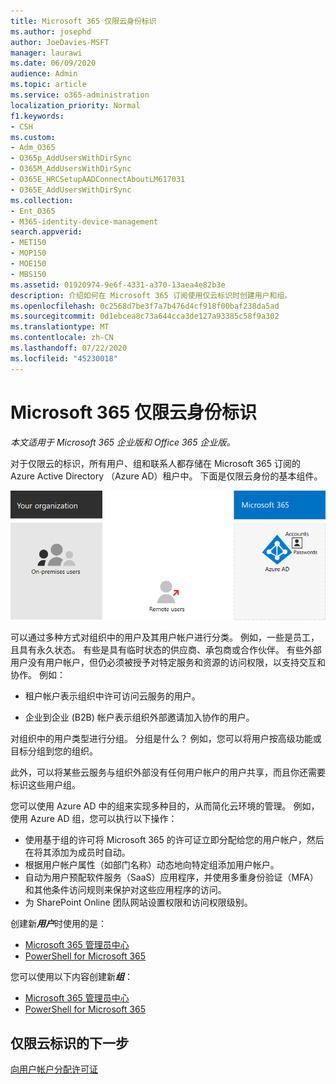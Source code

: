 ```yaml
---
title: Microsoft 365 仅限云身份标识
ms.author: josephd
author: JoeDavies-MSFT
manager: laurawi
ms.date: 06/09/2020
audience: Admin
ms.topic: article
ms.service: o365-administration
localization_priority: Normal
f1.keywords:
- CSH
ms.custom:
- Adm_O365
- O365p_AddUsersWithDirSync
- O365M_AddUsersWithDirSync
- O365E_HRCSetupAADConnectAboutLM617031
- O365E_AddUsersWithDirSync
ms.collection:
- Ent_O365
- M365-identity-device-management
search.appverid:
- MET150
- MOP150
- MOE150
- MBS150
ms.assetid: 01920974-9e6f-4331-a370-13aea4e82b3e
description: 介绍如何在 Microsoft 365 订阅使用仅云标识时创建用户和组。
ms.openlocfilehash: 0c2568d7be3f7a7b476d4cf918f00baf238da5ad
ms.sourcegitcommit: 0d1ebcea8c73a644cca3de127a93385c58f9a302
ms.translationtype: MT
ms.contentlocale: zh-CN
ms.lasthandoff: 07/22/2020
ms.locfileid: "45230018"
---
```

# <a name="microsoft-365-cloud-only-identity"></a>Microsoft 365 仅限云身份标识

*本文适用于 Microsoft 365 企业版和 Office 365 企业版。*

对于仅限云的标识，所有用户、组和联系人都存储在 Microsoft 365 订阅的 Azure Active Directory （Azure AD）租户中。 下面是仅限云身份的基本组件。
 
![仅限云标识的基本组件](./media/about-office-365-identity/cloud-only-identity.png)

可以通过多种方式对组织中的用户及其用户帐户进行分类。 例如，一些是员工，且具有永久状态。 有些是具有临时状态的供应商、承包商或合作伙伴。 有些外部用户没有用户帐户，但仍必须被授予对特定服务和资源的访问权限，以支持交互和协作。 例如：

- 租户帐户表示组织中许可访问云服务的用户。

- 企业到企业 (B2B) 帐户表示组织外部邀请加入协作的用户。

对组织中的用户类型进行分组。 分组是什么？ 例如，您可以将用户按高级功能或目标分组到您的组织。

此外，可以将某些云服务与组织外部没有任何用户帐户的用户共享，而且你还需要标识这些用户组。

您可以使用 Azure AD 中的组来实现多种目的，从而简化云环境的管理。 例如，使用 Azure AD 组，您可以执行以下操作：

- 使用基于组的许可将 Microsoft 365 的许可证立即分配给您的用户帐户，然后在将其添加为成员时自动。
- 根据用户帐户属性（如部门名称）动态地向特定组添加用户帐户。
- 自动为用户预配软件服务（SaaS）应用程序，并使用多重身份验证（MFA）和其他条件访问规则来保护对这些应用程序的访问。
- 为 SharePoint Online 团队网站设置权限和访问权限级别。

创建新***用户***时使用的是：

- [Microsoft 365 管理员中心](https://docs.microsoft.com/office365/admin/add-users/add-users)
- [PowerShell for Microsoft 365](https://docs.microsoft.com/office365/enterprise/powershell/create-user-accounts-with-office-365-powershell)

您可以使用以下内容创建新***组***：

- [Microsoft 365 管理员中心](https://docs.microsoft.com/office365/admin/create-groups/create-groups)
- [PowerShell for Microsoft 365](https://docs.microsoft.com/office365/enterprise/powershell/manage-office-365-groups-with-powershell)


## <a name="next-step-for-cloud-only-identity"></a>仅限云标识的下一步

[向用户帐户分配许可证](assign-licenses-to-user-accounts.md)
